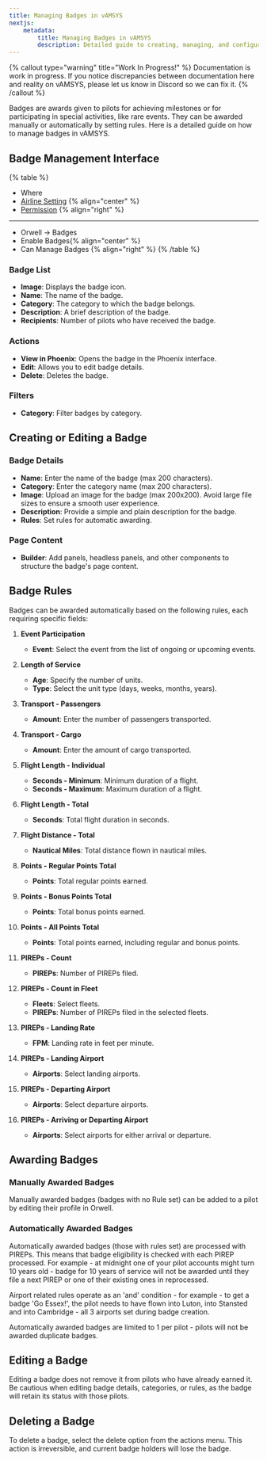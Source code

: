 ```yaml
---
title: Managing Badges in vAMSYS
nextjs:  
    metadata:  
        title: Managing Badges in vAMSYS  
        description: Detailed guide to creating, managing, and configuring badges in vAMSYS, including rules and automatic awarding.
---
```

{% callout type="warning" title="Work In Progress!" %}
Documentation is work in progress. If you notice discrepancies between documentation here and reality on vAMSYS, please let us know in Discord so we can fix it.
{% /callout %}

Badges are awards given to pilots for achieving milestones or for participating in special activities, like rare events. They can be awarded manually or automatically by setting rules. Here is a detailed guide on how to manage badges in vAMSYS.

## Badge Management Interface
{% table %}
* Where
* [Airline Setting](/settings/airline) {% align="center" %}
* [Permission](/orwell/staff#creating-or-editing-a-staff-member) {% align="right" %}
---
* Orwell -> Badges
* Enable Badges{% align="center" %}
* Can Manage Badges {% align="right" %}
{% /table %}

### Badge List
- **Image**: Displays the badge icon.
- **Name**: The name of the badge.
- **Category**: The category to which the badge belongs.
- **Description**: A brief description of the badge.
- **Recipients**: Number of pilots who have received the badge.

### Actions
- **View in Phoenix**: Opens the badge in the Phoenix interface.
- **Edit**: Allows you to edit badge details.
- **Delete**: Deletes the badge.

### Filters
- **Category**: Filter badges by category.

## Creating or Editing a Badge

### Badge Details
- **Name**: Enter the name of the badge (max 200 characters).
- **Category**: Enter the category name (max 200 characters).
- **Image**: Upload an image for the badge (max 200x200). Avoid large file sizes to ensure a smooth user experience.
- **Description**: Provide a simple and plain description for the badge.
- **Rules**: Set rules for automatic awarding.

### Page Content
- **Builder**: Add panels, headless panels, and other components to structure the badge's page content.

## Badge Rules
Badges can be awarded automatically based on the following rules, each requiring specific fields:

1. **Event Participation**
    - **Event**: Select the event from the list of ongoing or upcoming events.

2. **Length of Service**
    - **Age**: Specify the number of units.
    - **Type**: Select the unit type (days, weeks, months, years).

3. **Transport - Passengers**
    - **Amount**: Enter the number of passengers transported.

4. **Transport - Cargo**
    - **Amount**: Enter the amount of cargo transported.

5. **Flight Length - Individual**
    - **Seconds - Minimum**: Minimum duration of a flight.
    - **Seconds - Maximum**: Maximum duration of a flight.

6. **Flight Length - Total**
    - **Seconds**: Total flight duration in seconds.

7. **Flight Distance - Total**
    - **Nautical Miles**: Total distance flown in nautical miles.

8. **Points - Regular Points Total**
    - **Points**: Total regular points earned.

9. **Points - Bonus Points Total**
    - **Points**: Total bonus points earned.

10. **Points - All Points Total**
    - **Points**: Total points earned, including regular and bonus points.

11. **PIREPs - Count**
    - **PIREPs**: Number of PIREPs filed.

12. **PIREPs - Count in Fleet**
    - **Fleets**: Select fleets.
    - **PIREPs**: Number of PIREPs filed in the selected fleets.

13. **PIREPs - Landing Rate**
    - **FPM**: Landing rate in feet per minute.

14. **PIREPs - Landing Airport**
    - **Airports**: Select landing airports.

15. **PIREPs - Departing Airport**
    - **Airports**: Select departure airports.

16. **PIREPs - Arriving or Departing Airport**
    - **Airports**: Select airports for either arrival or departure.

## Awarding Badges

### Manually Awarded Badges
Manually awarded badges (badges with no Rule set) can be added to a pilot by editing their profile in Orwell.

### Automatically Awarded Badges
Automatically awarded badges (those with rules set) are processed with PIREPs. This means that badge eligibility is checked with each PIREP processed.
For example - at midnight one of your pilot accounts might turn 10 years old - badge for 10 years of service will not be awarded until they file a next PIREP or one of their existing ones in reprocessed.

Airport related rules operate as an 'and' condition - for example - to get a badge 'Go Essex!', the pilot needs to have flown into Luton, into Stansted and into Cambridge - all 3 airports set during badge creation.

Automatically awarded badges are limited to 1 per pilot - pilots will not be awarded duplicate badges.

## Editing a Badge
Editing a badge does not remove it from pilots who have already earned it. Be cautious when editing badge details, categories, or rules, as the badge will retain its status with those pilots.

## Deleting a Badge
To delete a badge, select the delete option from the actions menu. This action is irreversible, and current badge holders will lose the badge.